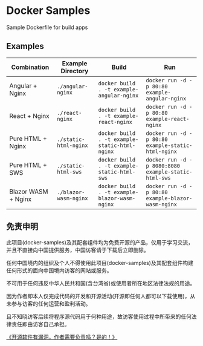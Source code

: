 # Docker Samples

Sample Dockerfile for build apps

## Examples

Combination | Example Directory | Build | Run
--|--|--|--
Angular + Nginx | `./angular-nginx` | `docker build . -t example-angular-nginx` | `docker run -d -p 80:80 example-angular-nginx`
React + Nginx | `./react-nginx` | `docker build . -t example-react-nginx` | `docker run -d -p 80:80 example-react-nginx`
Pure HTML + Nginx | `./static-html-nginx` | `docker build . -t example-static-html-nginx` | `docker run -d -p 80:80 example-static-html-nginx`
Pure HTML + SWS | `./static-html-sws` | `docker build . -t example-static-html-sws` | `docker run -d -p 8080:8080 example-static-html-sws`
Blazor WASM + Nginx | `./blazor-wasm-nginx` | `docker build . -t example-blazor-wasm-nginx` | `docker run -d -p 80:80 example-blazor-wasm-nginx`

## 免责申明

此项目(docker-samples)及其配套组件均为免费开源的产品，仅用于学习交流，并且不直接向中国提供服务，中国访客请于下载后立即删除。

任何中国境内的组织及个人不得使用此项目(docker-samples)及其配套组件构建任何形式的面向中国境内访客的网站或服务。

不可用于任何违反中华人民共和国(含台湾省)或使用者所在地区法律法规的用途。

因为作者即本人仅完成代码的开发和开源活动(开源即任何人都可以下载使用)，从未参与访客的任何运营和盈利活动。

且不知晓访客后续将程序源代码用于何种用途，故访客使用过程中所带来的任何法律责任即由访客自己承担。

[《开源软件有漏洞，作者需要负责吗？是的！》](https://go.edi.wang/aka/os251)